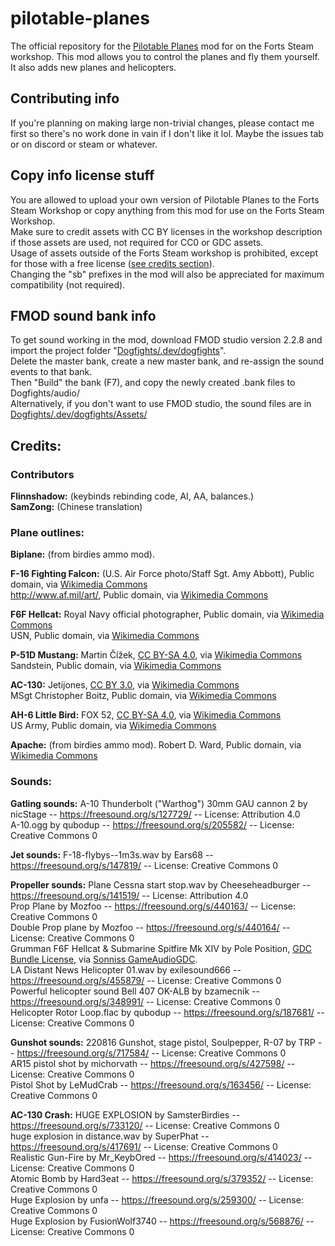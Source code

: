 # pilotable-planes
 The official repository for the [Pilotable Planes](https://steamcommunity.com/sharedfiles/filedetails/?id=3205783103) mod for on the Forts Steam workshop.
This mod allows you to control the planes and fly them yourself. It also adds new planes and helicopters.

## Contributing info
If you're planning on making large non-trivial changes, please contact me first so there's no work done in vain if I don't like it lol. Maybe the issues tab or on discord or steam or whatever.

## Copy info license stuff
You are allowed to upload your own version of Pilotable Planes to the Forts Steam Workshop or copy anything from this mod for use on the Forts Steam Workshop.\
Make sure to credit assets with CC BY licenses in the workshop description if those assets are used, not required for CC0 or GDC assets.\
Usage of assets outside of the Forts Steam workshop is prohibited, except for those with a free license ([see credits section](https://github.com/SamsterBirdies/pilotable-planes?tab=readme-ov-file#credits)).\
Changing the "sb" prefixes in the mod will also be appreciated for maximum compatibility (not required).

## FMOD sound bank info
To get sound working in the mod, download FMOD studio version 2.2.8 and import the project folder "[Dogfights/.dev/dogfights](Dogfights/.dev/dogfights)".\
Delete the master bank, create a new master bank, and re-assign the sound events to that bank.\
Then "Build" the bank (F7), and copy the newly created .bank files to Dogfights/audio/\
Alternatively, if you don't want to use FMOD studio, the sound files are in [Dogfights/.dev/dogfights/Assets/](Dogfights/.dev/dogfights/Assets/)

## Credits:
### Contributors
**Flinnshadow:** (keybinds rebinding code, AI, AA, balances.)\
**SamZong:** (Chinese translation)

### Plane outlines:
**Biplane:** (from birdies ammo mod).

**F-16 Fighting Falcon:** (U.S. Air Force photo/Staff Sgt. Amy Abbott), Public domain, via [Wikimedia Commons](https://commons.wikimedia.org/wiki/File:Egyptian_Air_Force_F-16_Fighting_Falcon.jpg)\
http://www.af.mil/art/, Public domain, via [Wikimedia Commons](https://commons.wikimedia.org/wiki/File:General_Dynamics_F-16_Fighting_Falcon_3-view_line_drawing.svg)

**F6F Hellcat:** Royal Navy official photographer, Public domain, via [Wikimedia Commons](https://commons.wikimedia.org/wiki/File:Hellcats_1840_NAS_in_flight_1944.jpg)\
USN, Public domain, via [Wikimedia Commons](https://commons.wikimedia.org/wiki/File:F6F-5N_NAS_Jax_1944-45.jpg)

**P-51D Mustang:** Martin Čížek, [CC BY-SA 4.0](https://creativecommons.org/licenses/by-sa/4.0), via [Wikimedia Commons](https://commons.wikimedia.org/wiki/File:P-51D_Urban_Drew.jpg)\
Sandstein, Public domain, via [Wikimedia Commons](https://commons.wikimedia.org/wiki/File:Swiss_Air_Force_P-51_Mustang_side_view.jpg)

**AC-130:** Jetijones, [CC BY 3.0](https://creativecommons.org/licenses/by/3.0), via [Wikimedia Commons](https://commons.wikimedia.org/wiki/File:Lockheed_Martin_AC-130U_Line_Drawing.svg)\
MSgt Christopher Boitz, Public domain, via [Wikimedia Commons](https://commons.wikimedia.org/wiki/File:AC-130_(5872).jpg)

**AH-6 Little Bird:** FOX 52, [CC BY-SA 4.0](https://creativecommons.org/licenses/by-sa/4.0), via [Wikimedia Commons](https://commons.wikimedia.org/wiki/File:Boeing_MH-6_orthographical_image.svg)\
US Army, Public domain, via [Wikimedia Commons](https://commons.wikimedia.org/wiki/File:MH-6_little-bird_arch._1994.jpg)

**Apache:** (from birdies ammo mod).
Robert D. Ward, Public domain, via [Wikimedia Commons](https://commons.wikimedia.org/wiki/File:YAH-64_1982_01759-1_cr.jpg)

### Sounds:
**Gatling sounds:** A-10 Thunderbolt ("Warthog") 30mm GAU cannon 2 by nicStage -- https://freesound.org/s/127729/ -- License: Attribution 4.0\
A-10.ogg by qubodup -- https://freesound.org/s/205582/ -- License: Creative Commons 0

**Jet sounds:** F-18-flybys--1m3s.wav by Ears68 -- https://freesound.org/s/147819/ -- License: Creative Commons 0

**Propeller sounds:** Plane Cessna start stop.wav by Cheeseheadburger -- https://freesound.org/s/141519/ -- License: Attribution 4.0\
Prop Plane by Mozfoo -- https://freesound.org/s/440163/ -- License: Creative Commons 0\
Double Prop plane by Mozfoo -- https://freesound.org/s/440164/ -- License: Creative Commons 0\
Grumman F6F Hellcat & Submarine Spitfire Mk XIV by Pole Position, [GDC Bundle License](https://sonniss.com/gdc-bundle-license/), via [Sonniss GameAudioGDC](https://sonniss.com/gameaudiogdc).\
LA Distant News Helicopter 01.wav by exilesound666 -- https://freesound.org/s/455879/ -- License: Creative Commons 0\
Powerful helicopter sound Bell 407 OK-ALB by bzamecnik -- https://freesound.org/s/348991/ -- License: Creative Commons 0\
Helicopter Rotor Loop.flac by qubodup -- https://freesound.org/s/187681/ -- License: Creative Commons 0

**Gunshot sounds:** 220816 Gunshot, stage pistol, Soulpepper, R-07 by TRP -- https://freesound.org/s/717584/ -- License: Creative Commons 0\
AR15 pistol shot by michorvath -- https://freesound.org/s/427598/ -- License: Creative Commons 0\
Pistol Shot by LeMudCrab -- https://freesound.org/s/163456/ -- License: Creative Commons 0

**AC-130 Crash:** HUGE EXPLOSION by SamsterBirdies -- https://freesound.org/s/733120/ -- License: Creative Commons 0\
huge explosion in distance.wav by SuperPhat -- https://freesound.org/s/417691/ -- License: Creative Commons 0\
Realistic Gun-Fire by Mr_KeybOred -- https://freesound.org/s/414023/ -- License: Creative Commons 0\
Atomic Bomb by Hard3eat -- https://freesound.org/s/379352/ -- License: Creative Commons 0\
Huge Explosion by unfa -- https://freesound.org/s/259300/ -- License: Creative Commons 0\
Huge Explosion by FusionWolf3740 -- https://freesound.org/s/568876/ -- License: Creative Commons 0
